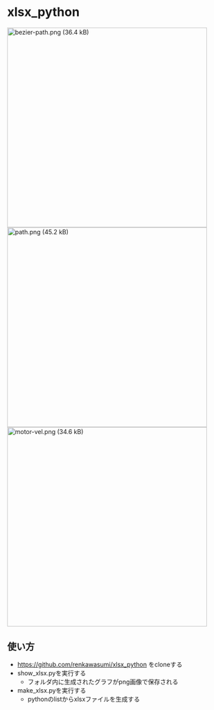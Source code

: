 # xlsx_python

<img width="460.8" alt="bezier-path.png (36.4 kB)" src="https://img.esa.io/uploads/production/attachments/18204/2023/01/24/111414/4d07a13d-8af8-41d6-9aed-092404a75674.png">
<img width="460.8" alt="path.png (45.2 kB)" src="https://img.esa.io/uploads/production/attachments/18204/2023/01/24/111414/8f26f4f1-1f5e-48d1-a2d9-4faddcbf1175.png">
<img width="460.8" alt="motor-vel.png (34.6 kB)" src="https://img.esa.io/uploads/production/attachments/18204/2023/01/24/111414/42b08502-9345-45c5-a454-a7452b8926dd.png">

## 使い方
- https://github.com/renkawasumi/xlsx_python をcloneする
- show_xlsx.pyを実行する
    - フォルダ内に生成されたグラフがpng画像で保存される
- make_xlsx.pyを実行する
    - pythonのlistからxlsxファイルを生成する
